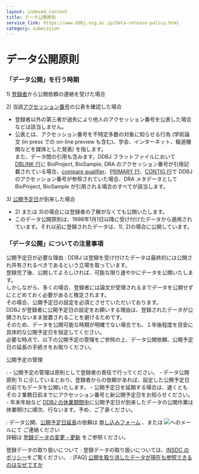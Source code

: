 ```yaml
---
layout: indexed_content
title: データ公開原則
service_link: https://www.ddbj.nig.ac.jp/data-release-policy.html
category: submission
---
```


# データ公開原則

### 「データ公開」を行う時期

1\)
[登録者](/ddbj/submission.html#submitter)から公開依頼の連絡を受けた場合

2\) 当該[アクセッション番号](/acc_def.html)の公表を確認した場合

-   登録者以外の第三者が過失により他人のアクセッション番号を公表した場合などは該当しません。
-   公表とは、アクセッション番号を不特定多数の対象に知らせる行為
    (学術論文 (in press での on-line preview
    も含む)、学会、インターネット、報道機関などを媒体とした発表)
    を指します。\
    また、データ間の引用も含みます。DDBJ フラットファイルにおいて
    [DBLINK 行](/ddbj/con.html#Dblink)に BioProject, BioSample, DRA
    のアクセッション番号が引用記載されている場合、[compare
    qualifier](/ddbj/qualifiers.html#compare)、[PRIMARY
    行](/ddbj/tsa.html#Primary)、[CONTIG 行](/ddbj/con.html#Contig)で
    DDBJ のアクセッション番号が参照されていた場合、DRA メタデータとして
    BioProject, BioSample が引用される場合のすべてが該当します。

3\) [公開予定日](/ddbj/submission.html#holddate)が到来した場合

-   2\) または 3)の場合には登録者の了解がなくても公開いたします。
-   このデータ公開原則は、1998年1月1日以降に受け付けたデータから適用されています。それ以前に登録されたデータは、1),
    2)の場合に公開しています。

### 「データ公開」についての注意事項

公開予定日が必要な理由
:   DDBJ
    は登録を受け付けたデータは最終的には公開され共有されるべきであるという立場を取っています。\
    登録完了後、公開してよろしければ、可能な限り速やかにデータを公開いたします。\
    しかしながら、多くの場合、登録者には論文が受理されるまでデータを公開せずにとどめておく必要があると推定されます。\
    その場合、公開予定日の設定を必須とさせていただいております。\
    DDBJ
    が登録者に公開予定日の設定をお願いする理由は、登録されたデータが公開されないまま放置されることを避けるためです。\
    そのため、データを公開可能な時期が明確でない場合でも、１年後程度を目安に具体的な公開予定日を指定してください。\
    必要な時点で、以下の公開予定の管理をご参照の上、データ公開依頼、公開予定日の延長の手続きをお取りください。

公開予定の管理

:   -   公開予定の管理は原則として登録者の責任で行ってください。
    -   データ公開原則 1)
        に示しているとおり、登録者からの依頼があれば、設定した公開予定日の前でもデータを公開いたします。
    -   公開予定日を延期する場合は、遅くとも
        その２業務日前までにアクセッション番号と新公開予定日をお知らせください。
    -   年末年始など [DDBJ
        の休業期間中](/ddbj/submission.html#holiday)に公開予定日が到来したデータの公開作業は休業明けに順次、行ないます。予め、ご了承ください。

:   データ公開、[公開予定日延長](/ddbj/updt.html#q5)の依頼は
    [申し込みフォーム](/ddbj/updt-form.html) 、または
    ![](/images/news/ad_updt.gif)へのメールにて ご連絡ください\
    詳細は [登録データの変更・更新](/ddbj/updt.html) をご参照ください。

登録データの取り扱いについて
:   登録データの取り扱いについては、[INSDC
    のポリシー](/insdc.html#policy)をご覧ください。
:   \[FAQ\]
    [公開を取り消したデータが現在も参照できるのはなぜですか](/faq/ja/why-retracted-data-available.html)
